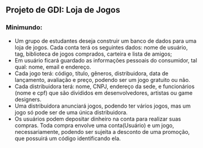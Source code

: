 ## Projeto de GDI: Loja de Jogos
### Minimundo:
- Um grupo de estudantes deseja construir um banco de dados para uma loja de jogos.
Cada conta terá os seguintes dados: nome de usuário, tag, biblioteca de jogos comprados, carteira e lista de amigos;
- Em usuário ficará guardado as informações pessoais do consumidor, tal qual: nome, email e endereço.
- Cada jogo terá: código, título, gêneros, distribuidora, data de lançamento, avaliação e preço, podendo ser um jogo gratuito ou não.
- Cada distribuidora terá: nome, CNPJ, endereço da sede, e funcionários (nome e cpf) que são divididos em desenvolvedores, artistas ou game designers. 
- Uma distribuidora anunciará jogos, podendo ter vários jogos, mas um jogo só pode ser de uma única distribuidora.
- Os usuários podem depositar dinheiro na conta para realizar suas compras.
Toda compra envolve uma conta(Usuário) e um jogo, necessariamente, podendo ser sujeita a desconto de uma promoção, que possuirá um código identificando ela.
